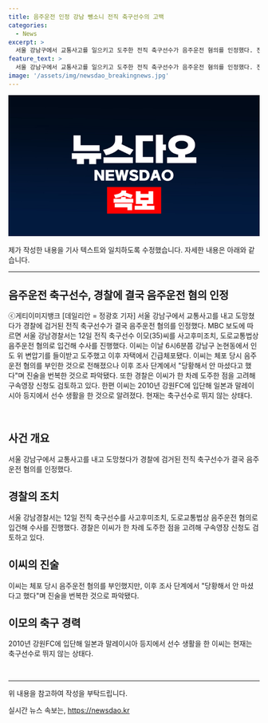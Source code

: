 ```yaml
---
title: 음주운전 인정 강남 뺑소니 전직 축구선수의 고백
categories:
  - News
excerpt: >
  서울 강남구에서 교통사고를 일으키고 도주한 전직 축구선수가 음주운전 혐의를 인정했다. 전직 축구선수 이모는 사고 후 미조치 및 음주운전 혐의로 경찰에 입건되었으며, 체포 당시 음주운전을 부인했다가 후에 진술을 번복한 것으로 알려졌다. 경찰은 구속영장 신청도 검토 중이며, 이씨는 현재 축구선수로 활동하지 않고 있다. (150자)
feature_text: >
  서울 강남구에서 교통사고를 일으키고 도주한 전직 축구선수가 음주운전 혐의를 인정했다. 전직 축구선수 이모는 사고 후 미조치 및 음주운전 혐의로 경찰에 입건되었으며, 체포 당시 음주운전을 부인했다가 후에 진술을 번복한 것으로 알려졌다. 경찰은 구속영장 신청도 검토 중이며, 이씨는 현재 축구선수로 활동하지 않고 있다. (150자)
image: '/assets/img/newsdao_breakingnews.jpg'
---
```


<p><img src="/assets/img/newsdao_breakingnews.jpg" alt="bookingtag 속보" /></p>

<p>제가 작성한 내용을 기사 텍스트와 일치하도록 수정했습니다. 자세한 내용은 아래와 같습니다.</p>

<hr />

<h2 data-ke-size="size26">음주운전 축구선수, 경찰에 결국 음주운전 혐의 인정</h2>

<p data-ke-size="size16">ⓒ게티이미지뱅크 [데일리안 = 정광호 기자] 서울 강남구에서 교통사고를 내고 도망쳤다가 경찰에 검거된 전직 축구선수가 결국 음주운전 혐의를 인정했다. MBC 보도에 따르면 서울 강남경찰서는 12일 전직 축구선수 이모(35)씨를 사고후미조치, 도로교통법상 음주운전 혐의로 입건해 수사를 진행했다. 이씨는 이날 6시6분쯤 강남구 논현동에서 인도 위 변압기를 들이받고 도주했고 이후 자택에서 긴급체포됐다. 이씨는 체포 당시 음주운전 혐의를 부인한 것으로 전해졌으나 이후 조사 단계에서 "당황해서 안 마셨다고 했다"며 진술을 번복한 것으로 파악됐다. 또한 경찰은 이씨가 한 차례 도주한 점을 고려해 구속영장 신청도 검토하고 있다. 한편 이씨는 2010년 강원FC에 입단해 일본과 말레이시아 등지에서 선수 생활을 한 것으로 알려졌다. 현재는 축구선수로 뛰지 않는 상태다.</p>

<p data-ke-size="size16">&nbsp;</p>

<h2 data-ke-size="size26">사건 개요</h2>

<p data-ke-size="size16">서울 강남구에서 교통사고를 내고 도망쳤다가 경찰에 검거된 전직 축구선수가 결국 음주운전 혐의를 인정했다.</p>

<h2 data-ke-size="size26">경찰의 조치</h2>

<p data-ke-size="size16">서울 강남경찰서는 12일 전직 축구선수를 사고후미조치, 도로교통법상 음주운전 혐의로 입건해 수사를 진행했다. 경찰은 이씨가 한 차례 도주한 점을 고려해 구속영장 신청도 검토하고 있다.</p>

<h2 data-ke-size="size26">이씨의 진술</h2>

<p data-ke-size="size16">이씨는 체포 당시 음주운전 혐의를 부인했지만, 이후 조사 단계에서 "당황해서 안 마셨다고 했다"며 진술을 번복한 것으로 파악됐다.</p>

<h2 data-ke-size="size26">이모의 축구 경력</h2>

<p data-ke-size="size16">2010년 강원FC에 입단해 일본과 말레이시아 등지에서 선수 생활을 한 이씨는 현재는 축구선수로 뛰지 않는 상태다.</p>

<p data-ke-size="size16">&nbsp;</p>

<hr />

<p>위 내용을 참고하여 작성을 부탁드립니다.</p>
실시간 뉴스 속보는, <a href="https://newsdao.kr" rel="dofollow">https://newsdao.kr</a>


